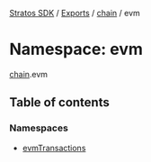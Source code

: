 [Stratos SDK](../README.md) / [Exports](../modules.md) / [chain](chain.md) / evm

# Namespace: evm

[chain](chain.md).evm

## Table of contents

### Namespaces

- [evmTransactions](chain.evm.evmTransactions.md)
